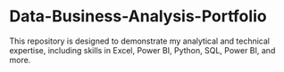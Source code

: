 # Data-Business-Analysis-Portfolio
This repository is designed to demonstrate my analytical and technical expertise, including skills in Excel, Power BI, Python, SQL, Power BI, and more.
